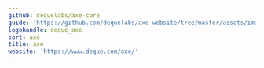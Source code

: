 ```yaml
---
github: dequelabs/axe-core
guide: 'https://github.com/dequelabs/axe-website/tree/master/assets/images'
logohandle: deque_axe
sort: axe
title: axe
website: 'https://www.deque.com/axe/'
---
```

